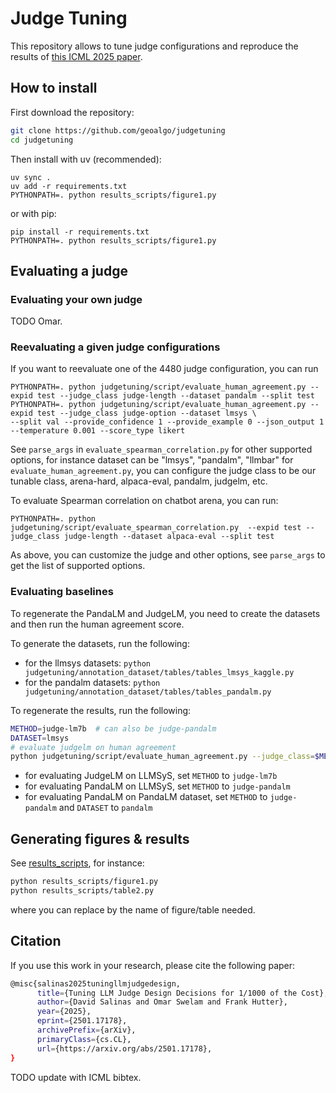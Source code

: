 # Judge Tuning

This repository allows to tune judge configurations and reproduce the results of [this ICML 2025 paper](https://arxiv.org/abs/2501.17178).

## How to install

First download the repository:
```bash
git clone https://github.com/geoalgo/judgetuning
cd judgetuning
```

Then install with uv (recommended):
```
uv sync .
uv add -r requirements.txt
PYTHONPATH=. python results_scripts/figure1.py 
```

or with pip:
```
pip install -r requirements.txt
PYTHONPATH=. python results_scripts/figure1.py 
```

## Evaluating a judge


### Evaluating your own judge

TODO Omar.

### Reevaluating a given judge configurations

If you want to reevaluate one of the 4480 judge configuration, you can run

```
PYTHONPATH=. python judgetuning/script/evaluate_human_agreement.py --expid test --judge_class judge-length --dataset pandalm --split test
PYTHONPATH=. python judgetuning/script/evaluate_human_agreement.py --expid test --judge_class judge-option --dataset lmsys \
--split val --provide_confidence 1 --provide_example 0 --json_output 1 --temperature 0.001 --score_type likert 
```

See `parse_args` in `evaluate_spearman_correlation.py` for 
other supported options, for instance dataset can be "lmsys", "pandalm", "llmbar" for `evaluate_human_agreement.py`, 
you can configure the judge class to be our tunable class, arena-hard, alpaca-eval, pandalm, judgelm, etc.

To evaluate Spearman correlation on chatbot arena, you can run:

```
PYTHONPATH=. python judgetuning/script/evaluate_spearman_correlation.py  --expid test --judge_class judge-length --dataset alpaca-eval --split test 
```
As above, you can customize the judge and other options, see `parse_args` to get the list of supported options.


### Evaluating baselines

To regenerate the PandaLM and JudgeLM, you need to create the datasets and then run the human agreement score. 

To generate the datasets, run the following:
- for the llmsys datasets: `python judgetuning/annotation_dataset/tables/tables_lmsys_kaggle.py`
- for the pandalm datasets: `python judgetuning/annotation_dataset/tables/tables_pandalm.py`

To regenerate the results, run the following:
```bash
METHOD=judge-lm7b  # can also be judge-pandalm
DATASET=lmsys 
# evaluate judgelm on human agreement
python judgetuning/script/evaluate_human_agreement.py --judge_class=$METHOD --max_len_prompt=8192 --max_pred_len=1024 --split=test --dataset=$DATASET --expid=random_run
```
- for evaluating JudgeLM on LLMSyS, set `METHOD` to `judge-lm7b`
- for evaluating PandaLM on LLMSyS, set `METHOD` to `judge-pandalm`
- for evaluating PandaLM on PandaLM dataset, set `METHOD` to `judge-pandalm` and `DATASET` to `pandalm`

## Generating figures & results

See [results_scripts](results_scripts/), for instance:
```bash
python results_scripts/figure1.py
python results_scripts/table2.py
```

where you can replace by the name of figure/table needed.


## Citation

If you use this work in your research, please cite the following paper:

```bash
@misc{salinas2025tuningllmjudgedesign,
      title={Tuning LLM Judge Design Decisions for 1/1000 of the Cost}, 
      author={David Salinas and Omar Swelam and Frank Hutter},
      year={2025},
      eprint={2501.17178},
      archivePrefix={arXiv},
      primaryClass={cs.CL},
      url={https://arxiv.org/abs/2501.17178}, 
}
```

TODO update with ICML bibtex.
